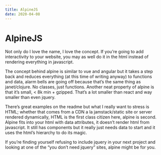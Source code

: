 ```yaml
---
title: AlpineJS
date: 2020-04-08
---
```


# AlpineJS

Not only do I love the name, I love the concept. If you’re going to add interactivity to your website, you may as well do it in the html instead of rendering everything in javascript.

The concept behind alpine is similar to vue and angular but it takes a step back and reduces everything (at this time of writing anyway) to functions and data, alarm bells are going off because that’s the same thing as janet/clojure. No classes, just functions. Another neat property of alpine is that it’s small, < 8k min + gzipped. That’s a lot smaller than react and way smaller than even jquery.

There’s great examples on the readme but what I really want to stress is HTML; whether that comes from a CDN a la jamstack/static site or server rendered dynamically, HTML is the first class citizen here, alpine is second. Alpine fits into your html with data attributes, it doesn’t render html from javascript. It still has components but it really just needs data to start and it uses the html’s hierarchy to do its magic.

If you’re finding yourself refusing to include jquery in your next project and looking at one of the “you don’t need jquery” sites, alpine might be for you.
